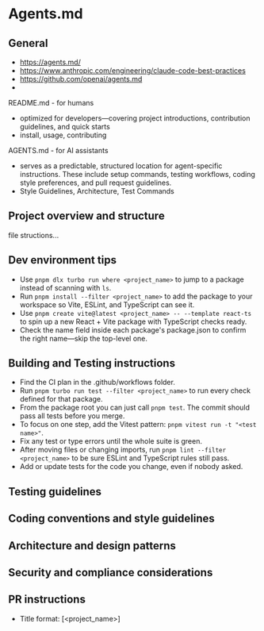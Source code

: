 # Agents.md

## General

- https://agents.md/
- https://www.anthropic.com/engineering/claude-code-best-practices
- https://github.com/openai/agents.md
- 

README.md - for humans
- optimized for developers—covering project introductions, contribution guidelines, and quick starts
- install, usage, contributing


AGENTS.md - for AI assistants
- serves as a predictable, structured location for agent-specific instructions. These include setup commands, testing workflows, coding style preferences, and pull request guidelines.
- Style Guidelines, Architecture, Test Commands


## Project overview and structure
file structions...

## Dev environment tips
- Use `pnpm dlx turbo run where <project_name>` to jump to a package instead of scanning with `ls`.
- Run `pnpm install --filter <project_name>` to add the package to your workspace so Vite, ESLint, and TypeScript can see it.
- Use `pnpm create vite@latest <project_name> -- --template react-ts` to spin up a new React + Vite package with TypeScript checks ready.
- Check the name field inside each package's package.json to confirm the right name—skip the top-level one.
 
## Building and Testing instructions
- Find the CI plan in the .github/workflows folder.
- Run `pnpm turbo run test --filter <project_name>` to run every check defined for that package.
- From the package root you can just call `pnpm test`. The commit should pass all tests before you merge.
- To focus on one step, add the Vitest pattern: `pnpm vitest run -t "<test name>"`.
- Fix any test or type errors until the whole suite is green.
- After moving files or changing imports, run `pnpm lint --filter <project_name>` to be sure ESLint and TypeScript rules still pass.
- Add or update tests for the code you change, even if nobody asked.

## Testing guidelines

## Coding conventions and style guidelines

## Architecture and design patterns

## Security and compliance considerations

## PR instructions
- Title format: [<project_name>] <Title>
- Always run `pnpm lint` and `pnpm test` before committing.
- 